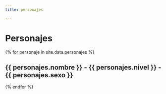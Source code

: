```yaml
---
title: personajes

---
```


# Personajes

{% for personaje in site.data.personajes %}
  ## {{ personajes.nombre }} - {{ personajes.nivel }} - {{ personajes.sexo }}
{% endfor %}